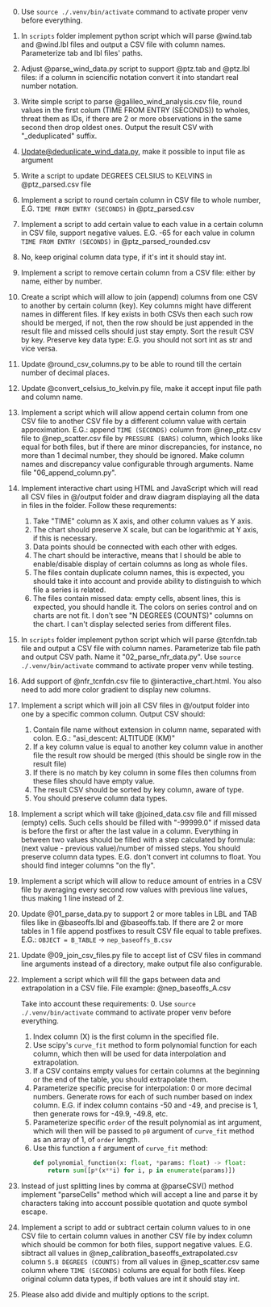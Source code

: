 0. Use `source ./.venv/bin/activate` command to activate proper venv before everything.
1. In `scripts` folder implement python script which will parse @wind.tab and @wind.lbl files and output a CSV file with column names. Parameterize tab and lbl files' paths.
2. Adjust @parse_wind_data.py script to support @ptz.tab and @ptz.lbl files: if a column in sciencific notation convert it into standart real number notation.
3. Write simple script to parse @galileo_wind_analysis.csv file, round values in the first colum (TIME FROM ENTRY (SECONDS)) to wholes, threat them as IDs, if there are 2 or more observations in the same second then drop oldest ones. Output the result CSV with "_deduplicated" suffix.
4. Update@deduplicate_wind_data.py, make it possible to input file as argument
5. Write a script to update DEGREES CELSIUS to KELVINS in @ptz_parsed.csv file
6. Implement a script to round certain column in CSV file to whole number, E.G. `TIME FROM ENTRY (SECONDS)` in @ptz_parsed.csv 
7. Implement a script to add certain value to each value in a certain column in CSV file, support negative values. E.G. -65 for each value in column `TIME FROM ENTRY (SECONDS)` in  @ptz_parsed_rounded.csv 
8. No, keep original column data type, if it's int it should stay int.
9. Implement a script to remove certain column from a CSV file: either by name, either by number.
10. Create a script which will allow to join (append) columns from one CSV to another by certain column (key). Key columns might have different names in different files. If key exists in both CSVs then each such row should be merged, if not, then the row should be just appended in the result file and missed cells should just stay empty. Sort the result CSV by key. Preserve key data type: E.G. you should not sort int as str and vice versa.
11. Update @round_csv_columns.py to be able to round till the certain number of decimal places.
12. Update @convert_celsius_to_kelvin.py file, make it accept input file path and column name.
13. Implement a script which will allow append certain column from one CSV file to another CSV file by a different column value with certain approximation.
E.G.: append `TIME (SECONDS)` column from @nep_ptz.csv file to @nep_scatter.csv file by `PRESSURE (BARS)` column, which looks like equal for both files, but if there are minor discrepancies, for instance, no more than 1 decimal number, they should be ignored. Make column names and discrepancy value configurable through arguments. Name file "06_append_column.py".
14. Implement interactive chart using HTML and JavaScript which will read all CSV files in @/output folder and draw diagram displaying all the data in files in the folder. Follow these requrements:
    1. Take "TIME" column as X axis, and other column values as Y axis.
    2. The chart should preserve X scale, but can be logarithmic at Y axis, if this is necessary.
    3. Data points should be connected with each other with edges.
    4. The chart should be interactive, means that I should be able to enable/disable display of certain columns as long as whole files.
    5. The files contain duplicate column names, this is expected, you should take it into account and provide ability to distinguish to which file a series is related.
    6. The files contain missed data: empty cells, absent lines, this is expected, you should handle it.
    The colors on series control and on charts are not fit.
    I don't see "N DEGREES (COUNTS)" columns on the chart.
    I can't display selected series from different files.
14. In `scripts` folder implement python script which will parse @tcnfdn.tab file and output a CSV file with column names. Parameterize tab file path and output CSV path. Name it "02_parse_nfr_data.py". Use `source ./.venv/bin/activate` command to activate proper venv while testing.
15. Add support of @nfr_tcnfdn.csv file to @interactive_chart.html. You also need to add more color gradient to display new columns.
16. Implement a script which will join all CSV files in @/output folder into one by a specific common column. Output CSV should:
    1. Contain file name without extension in column name, separated with colon. E.G.: "asi_descent: ALTITUDE (KM)"
    2. If a key column value is equal to another key column value in another file the result row should be merged (this should be single row in the result file)
    3. If there is no match by key column in some files then columns from these files should have empty value.
    4. The result CSV should be sorted by key column, aware of type.
    5. You should preserve column data types.
17. Implement a script which will take @joined_data.csv file and fill missed (empty) cells. Such cells should be filled with "-99999.0" if missed data is before the first or after the last value in a column. Everything in between two values should be filled with a step calculated by formula: (next value - previous value)/number of missed steps. You should preserve column data types. E.G. don't convert int columns to float. You should find integer columns "on the fly".
18. Implement a script which will allow to reduce amount of entries in a CSV file by averaging every second row values with previous line values, thus making 1 line instead of 2.
19. Update @01_parse_data.py to support 2 or more tables in LBL and TAB files like in @baseoffs.lbl and @baseoffs.tab. If there are 2 or more tables in 1 file append postfixes to result CSV file equal to table prefixes. E.G.: `OBJECT = B_TABLE` -> `nep_baseoffs_B.csv`
20. Update @09_join_csv_files.py file to accept list of CSV files in command line arguments instead of a directory, make output file also configurable.
21. Implement a script which will fill the gaps between data and extrapolation in a CSV file. File example: @nep_baseoffs_A.csv

    Take into account these requirements:
    0. Use `source ./.venv/bin/activate` command to activate proper venv before everything.
    1. Index column (X) is the first column in the specified file.
    2. Use scipy's `curve_fit` method to form polynomial function for each column, which then will be used for data interpolation and extrapolation.
    3. If a CSV contains empty values for certain columns at the beginning or the end of the table, you should extrapolate them.
    4. Parameterize specific precise for interpolation: 0 or more decimal numbers. Generate rows for each of such number based on index column. E.G. if index column contains -50 and -49, and precise is 1, then generate rows for -49.9, -49.8, etc.
    5. Parameterize specific `order` of the result polynomial as int argument, which will then will be passed to `p0` argument of `curve_fit` method as an array of 1, of `order` length.
    6. Use this function a `f` argument of `curve_fit` method:
        ```python
        def polynomial_function(x: float, *params: float) -> float:
            return sum([p*(x**i) for i, p in enumerate(params)])
        ```
22. Instead of just splitting lines by comma at @parseCSV() method implement "parseCells" method which will accept a line and parse it by characters taking into account possible quotation and quote symbol escape.
23. Implement a script to add or subtract certain column values to in one CSV file to  certain column values in another CSV file by index column which should be common for both files, support negative values. E.G. sibtract all values in @nep_calibration_baseoffs_extrapolated.csv column `5.8 DEGREES (COUNTS)` from all values in @nep_scatter.csv same column where `TIME (SECONDS)` colums are equal for both files. Keep original column data types, if both values are int it should stay int.
24. Please also add divide and multiply options to the script.
